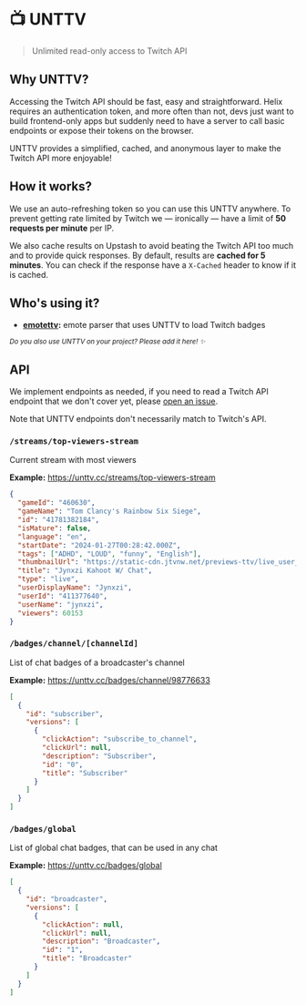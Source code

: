 # 📺 UNTTV

> Unlimited read-only access to Twitch API

## Why UNTTV?

Accessing the Twitch API should be fast, easy and straightforward. Helix requires an authentication token, and more often than not, devs just want to build frontend-only apps but suddenly need to have a server to call basic endpoints or expose their tokens on the browser.

UNTTV provides a simplified, cached, and anonymous layer to make the Twitch API more enjoyable!

## How it works?

We use an auto-refreshing token so you can use this UNTTV anywhere. To prevent getting rate limited by Twitch we — ironically — have a limit of **50 requests per minute** per IP.

We also cache results on Upstash to avoid beating the Twitch API too much and to provide quick responses. By default, results are **cached for 5 minutes**. You can check if the response have a `X-Cached` header to know if it is cached.

## Who's using it?

- **[emotettv](https://github.com/doceazedo/emotettv):** emote parser that uses UNTTV to load Twitch badges

<small><i>Do you also use UNTTV on your project? Please add it here! ✨</i></small>

## API

We implement endpoints as needed, if you need to read a Twitch API endpoint that we don't cover yet, please [open an issue](https://github.com/doceazedo/unttv/issues/new).

Note that UNTTV endpoints don't necessarily match to Twitch's API.

### `/streams/top-viewers-stream`

Current stream with most viewers

**Example:** https://unttv.cc/streams/top-viewers-stream

```json
{
  "gameId": "460630",
  "gameName": "Tom Clancy's Rainbow Six Siege",
  "id": "41781382184",
  "isMature": false,
  "language": "en",
  "startDate": "2024-01-27T00:28:42.000Z",
  "tags": ["ADHD", "LOUD", "funny", "English"],
  "thumbnailUrl": "https://static-cdn.jtvnw.net/previews-ttv/live_user_jynxzi-{width}x{height}.jpg",
  "title": "Jynxzi Kahoot W/ Chat",
  "type": "live",
  "userDisplayName": "Jynxzi",
  "userId": "411377640",
  "userName": "jynxzi",
  "viewers": 60153
}
```

### `/badges/channel/[channelId]`

List of chat badges of a broadcaster's channel

**Example:** https://unttv.cc/badges/channel/98776633

```json
[
  {
    "id": "subscriber",
    "versions": [
      {
        "clickAction": "subscribe_to_channel",
        "clickUrl": null,
        "description": "Subscriber",
        "id": "0",
        "title": "Subscriber"
      }
    ]
  }
]
```

### `/badges/global`

List of global chat badges, that can be used in any chat

**Example:** https://unttv.cc/badges/global

```json
[
  {
    "id": "broadcaster",
    "versions": [
      {
        "clickAction": null,
        "clickUrl": null,
        "description": "Broadcaster",
        "id": "1",
        "title": "Broadcaster"
      }
    ]
  }
]
```
